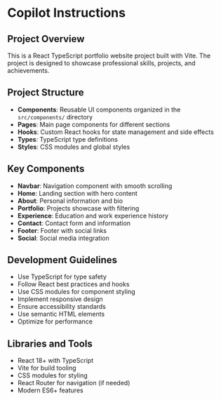 # Copilot Instructions

<!-- Use this file to provide workspace-specific custom instructions to Copilot. For more details, visit https://code.visualstudio.com/docs/copilot/copilot-customization#_use-a-githubcopilotinstructionsmd-file -->

## Project Overview

This is a React TypeScript portfolio website project built with Vite. The project is designed to showcase professional skills, projects, and achievements.

## Project Structure

- **Components**: Reusable UI components organized in the `src/components/` directory
- **Pages**: Main page components for different sections
- **Hooks**: Custom React hooks for state management and side effects
- **Types**: TypeScript type definitions
- **Styles**: CSS modules and global styles

## Key Components

- **Navbar**: Navigation component with smooth scrolling
- **Home**: Landing section with hero content
- **About**: Personal information and bio
- **Portfolio**: Projects showcase with filtering
- **Experience**: Education and work experience history
- **Contact**: Contact form and information
- **Footer**: Footer with social links
- **Social**: Social media integration

## Development Guidelines

- Use TypeScript for type safety
- Follow React best practices and hooks
- Use CSS modules for component styling
- Implement responsive design
- Ensure accessibility standards
- Use semantic HTML elements
- Optimize for performance

## Libraries and Tools

- React 18+ with TypeScript
- Vite for build tooling
- CSS modules for styling
- React Router for navigation (if needed)
- Modern ES6+ features
